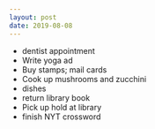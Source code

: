 ```yaml
---
layout: post
date: 2019-08-08
---
```


- dentist appointment
- Write yoga ad 
- Buy stamps; mail cards
- Cook up mushrooms and zucchini 
- dishes
- return library book
- Pick up hold at library
- finish NYT crossword
